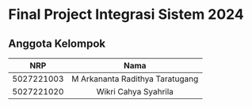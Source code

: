 # Final Project Integrasi Sistem 2024

## Anggota Kelompok
| NRP        | Nama                    |
|:----------:|:-----------------------:|
| 5027221003 |M Arkananta Radithya Taratugang  |
| 5027221020 | Wikri Cahya Syahrila            |